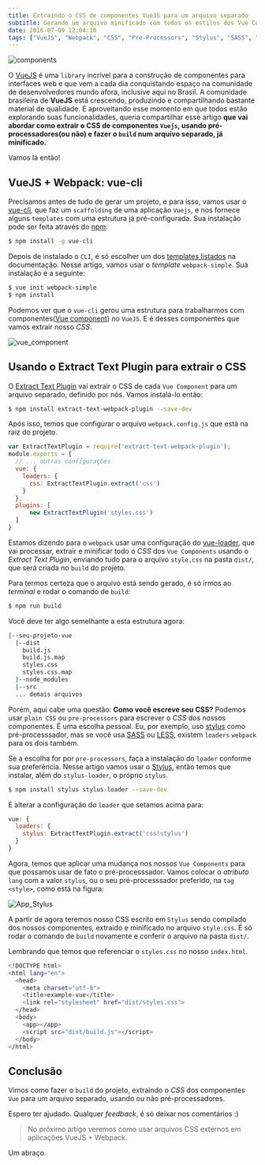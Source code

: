 ```yaml
---
title: Extraindo o CSS de componentes VueJS para um arquivo separado
subtitle: Gerando um arquivo minificado com todos os estilos dos Vue Components(css, stylus, sass ou less)
date: 2016-07-09 12:04:10
tags: ["VueJS", "Webpack", "CSS", "Pre-Processors", "Stylus", "SASS", "LESS"]
---
```

![components](./components.jpg)

O [VueJS](http://vuejs.org) é uma `library` incrível para a construção de componentes para interfaces web e que vem a cada dia conquistando espaço na comunidade de desenvolvedores mundo afora, inclusive aqui no Brasil. A comunidade brasileira de **VueJS** está crescendo, produzindo e compartilhando bastante material de qualidade.<!-- more --> E aproveitando esse momento em que todos estão explorando suas funcionalidades, queria compartilhar esse artigo **que vai abordar como extrair o CSS de componentes `Vuejs`, usando pré-processadores(ou não) e fazer o `build` num arquivo separado, já minificado.**

Vamos lá então!

## VueJS + Webpack: vue-cli
Precisamos antes de tudo de gerar um projeto, e para isso, vamos usar o [vue-cli](https://github.com/vuejs/vue-cli), que faz um `scaffolding` de uma aplicação `Vuejs`, e nos fornece alguns `templates` com uma estrutura já pré-configurada.
Sua instalação pode ser feita através do [npm](https://www.npmjs.com/):
``` bash
$ npm install -g vue-cli

```
Depois de instalado o `CLI`, é só escolher um dos [templates listados](https://github.com/vuejs/vue-cli#official-templates) na documentação. Nesse artigo, vamos usar o _template_ `webpack-simple`. Sua instalação é a seguinte:

``` bash
$ vue init webpack-simple
$ npm install

```

Podemos ver que o `vue-cli` gerou uma estrutura para trabalharmos com componentes([Vue component](http://vuejs.org/guide/application.html#Single-File-Components)) no `VueJS`. E é desses componentes que vamos extrair nosso _CSS_.   

![vue_component](./app.png)

## Usando o Extract Text Plugin para extrair o CSS
O [Extract Text Plugin](https://github.com/webpack/extract-text-webpack-plugin) vai extrair o CSS de cada `Vue Component` para um arquivo separado, definido por nós.
Vamos instalá-lo então:
``` bash
$ npm install extract-text-webpack-plugin --save-dev

```
Após isso, temos que configurar o arquivo `webpack.config.js` que está na raiz do projeto.
``` javascript
var ExtractTextPlugin = require('extract-text-webpack-plugin');
module.exports = {
  // ... outras configurações
  vue: {
    loaders: {
      css: ExtractTextPlugin.extract('css')
    }
  },
  plugins: [
      new ExtractTextPlugin('styles.css')
  ]
}

```

Estamos dizendo para o `webpack` usar uma configuração do [vue-loader](http://vue-loader.vuejs.org/en/configurations/extract-css.html), que vai processar, extrair e minificar todo o _CSS_ dos `Vue Components` usando o _Extract Text Plugin_, enviando tudo para o arquivo `style.css` na pasta `dist/`, que será criada no `build` do projeto.

Para termos certeza que o arquivo está sendo gerado, é só irmos ao _terminal_ e rodar o comando de `build`:
``` bash
$ npm run build

```
Você deve ter algo semelhante a esta estrutura agora:
``` bash
|--seu-projeto-vue
  |--dist
    build.js
    build.js.map
    styles.css
    styles.css.map
  |--node_modules
  |--src
  ... demais arquivos

```

Porém, aqui cabe uma questão: **Como você escreve seu CSS?**
Podemos usar `plain CSS` ou `pre-processors` para escrever o _CSS_ dos nossos componentes. É uma escolha pessoal. Eu, por exemplo, uso [stylus](http://stylus-lang.com/) como pré-processsador, mas se você usa [SASS](https://github.com/jtangelder/sass-loader) ou [LESS](https://github.com/webpack/less-loader), existem `loaders` `webpack` para os dois também.

Se a escolha for por `pre-processors`, faça a instalação do `loader` conforme sua preferência.
Nesse artigo vamos usar o [Stylus](https://github.com/shama/stylus-loader), então temos que instalar, além do `stylus-loader`, o próprio `stylus`.

``` bash
$ npm install stylus stylus-loader --save-dev

```
 E alterar a configuração do `loader` que setamos acima para:

``` javascript
vue: {
  loaders: {
    stylus: ExtractTextPlugin.extract('css!stylus')
  }
}

```
Agora, temos que aplicar uma mudança nos nossos `Vue Components` para que possamos usar de fato o pré-processsador. Vamos colocar o _atributo_ `lang` com a valor `stylus`, ou o seu pré-processsador preferido,  na `tag` `<style>`, como está na figura:

![App_Stylus](./app-stylus.png)

A partir de agora teremos nosso CSS escrito em `Stylus` sendo compilado dos nossos componentes, extraido e minificado no arquivo `style.css`. É só rodar o comando de `build` novamente e conferir o arquivo na pasta `dist/`.

Lembrando que temos que referenciar o `styles.css` no nosso `index.html`.
``` bash
<!DOCTYPE html>
<html lang="en">
  <head>
    <meta charset="utf-8">
    <title>example-vue</title>
    <link rel="stylesheet" href="dist/styles.css">
  </head>
  <body>
    <app></app>
    <script src="dist/build.js"></script>
  </body>
</html>
```
## Conclusão
Vimos como fazer o `build` do projeto, extraindo o _CSS_ dos componentes `Vue` para um arquivo separado, usando ou não pré-processadores.

Espero ter ajudado.
Qualquer _feedback_, é só deixar nos comentários :)

> No próximo artigo veremos como usar arquivos CSS externos em aplicações VueJS + Webpack.

Um abraço.